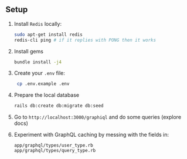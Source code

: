 ## Setup

1. Install `Redis` locally:
   ```bash
   sudo apt-get install redis
   redis-cli ping # if it replies with PONG then it works
   ```
   
2. Install gems
   ```bash
   bundle install -j4
   ```
3. Create your `.env` file: 
   ```bash
    cp .env.example .env
   ```
4. Prepare the local database
   ```bash
   rails db:create db:migrate db:seed
   ```
5. Go to `http://localhost:3000/graphiql` and do some queries (explore docs)
6. Experiment with GraphQL caching by messing with the fields in:
    ```
    app/graphql/types/user_type.rb
    app/graphql/types/query_type.rb
    ```